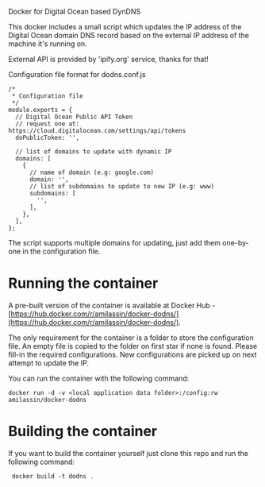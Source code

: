 
Docker for Digital Ocean based DynDNS

This docker includes a small script which updates the IP address of the Digital Ocean domain DNS record based on the external IP address of the machine it's running on.

External API is provided by 'ipify.org' service, thanks for that!

Configuration file format for dodns.conf.js

```
/*
 * Configuration file
 */
module.exports = {
  // Digital Ocean Public API Token
  // request one at: https://cloud.digitalocean.com/settings/api/tokens
  doPublicToken: '',

  // list of domains to update with dynamic IP
  domains: [
    {
      // name of domain (e.g: google.com)
      domain: '',
      // list of subdomains to update to new IP (e.g: www)
      subdomains: [
        '',
      ],
    },
  ],
};
```

The script supports multiple domains for updating, just add them one-by-one in the configuration file.


# Running the container

A pre-built version of the container is available at Docker Hub - [https://hub.docker.com/r/amilassin/docker-dodns/](https://hub.docker.com/r/amilassin/docker-dodns/).

The only requirement for the container is a folder to store the configuration file. An empty file is copied to the folder on first star if none is found. Please fill-in the required configurations. New configurations are picked up on next attempt to update the IP.

You can run the container with the following command:


```
docker run -d -v <local application data folder>:/config:rw amilassin/docker-dodns
```



# Building the container

If you want to build the container yourself just clone this repo and run the following command:

```
 docker build -t dodns .
```


